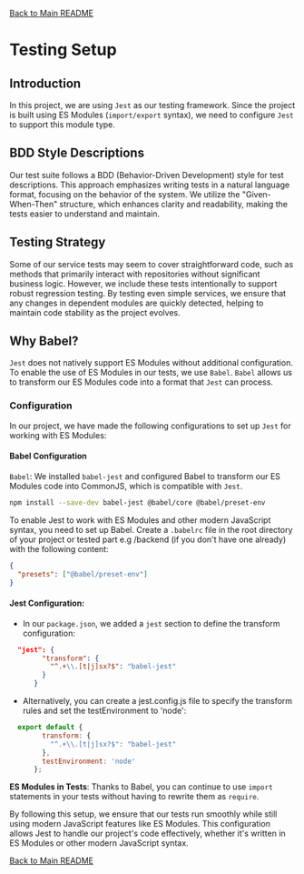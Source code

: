 [Back to Main README](../../../README.md)


# Testing Setup

## Introduction

In this project, we are using `Jest` as our testing framework. Since the project is built using ES Modules (`import/export` syntax), we need to configure `Jest` to support this module type.

## BDD Style Descriptions
Our test suite follows a BDD (Behavior-Driven Development) style for test descriptions. This approach emphasizes writing tests in a natural language format, focusing on the behavior of the system. We utilize the "Given-When-Then" structure, which enhances clarity and readability, making the tests easier to understand and maintain.

## Testing Strategy
Some of our service tests may seem to cover straightforward code, such as methods that primarily interact with repositories without significant business logic. However, we include these tests intentionally to support robust regression testing. By testing even simple services, we ensure that any changes in dependent modules are quickly detected, helping to maintain code stability as the project evolves.

## Why Babel?

`Jest` does not natively support ES Modules without additional configuration. To enable the use of ES Modules in our tests, we use `Babel`. `Babel` allows us to transform our ES Modules code into a format that `Jest` can process.

### Configuration

In our project, we have made the following configurations to set up `Jest` for working with ES Modules:

#### Babel Configuration

`Babel`: We installed `babel-jest` and configured Babel to transform our ES Modules code into CommonJS, which is compatible with `Jest`.

```bash
npm install --save-dev babel-jest @babel/core @babel/preset-env 
```

To enable Jest to work with ES Modules and other modern JavaScript syntax, you need to set up Babel. Create a `.babelrc` file in the root directory of your project or tested part e.g /backend (if you don't have one already) with the following content:

```json
{
  "presets": ["@babel/preset-env"]
}
```
#### Jest Configuration:

- In our `package.json`, we added a `jest` section to define the transform configuration:
```json
  "jest": {
        "transform": {
          "^.+\\.[t|j]sx?$": "babel-jest"
        }
      }
```
- Alternatively, you can create a jest.config.js file to specify the transform rules and set the testEnvironment to 'node':

```javascript
  export default {
        transform: {
          "^.+\\.[t|j]sx?$": "babel-jest"
        },
        testEnvironment: 'node'
      };
```

**ES Modules in Tests**: Thanks to Babel, you can continue to use `import` statements in your tests without having to rewrite them as `require`.

By following this setup, we ensure that our tests run smoothly while still using modern JavaScript features like ES Modules. This configuration allows Jest to handle our project's code effectively, whether it's written in ES Modules or other modern JavaScript syntax.


[Back to Main README](../../../README.md)